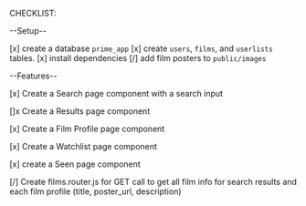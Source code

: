 CHECKLIST:

--Setup--

[x] create a database `prime_app`
[x] create `users`, `films`, and `userlists` tables.
[x] install dependencies 
[/] add film posters to `public/images`

--Features--

[x] Create a Search page component with a search input

[]x Create a Results page component

[x] Create a Film Profile page component

[x] Create a Watchlist page component

[x] create a Seen page component

[/] Create films.router.js for GET call to get all film info for search results and each film profile (title, poster_url, description)

